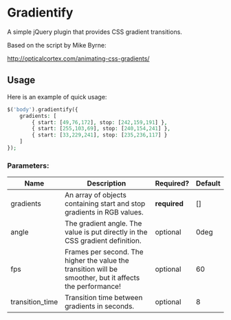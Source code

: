 # Gradientify

A simple jQuery plugin that provides CSS gradient transitions.

Based on the script by Mike Byrne:

http://opticalcortex.com/animating-css-gradients/

## Usage

Here is an example of quick usage:

```php
$('body').gradientify({
    gradients: [
        { start: [49,76,172], stop: [242,159,191] },
        { start: [255,103,69], stop: [240,154,241] },
        { start: [33,229,241], stop: [235,236,117] }
    ]
});
```

### Parameters:

Name | Description | Required? | Default 
---- | ----------- | -------- | -------
gradients | An array of objects containing start and stop gradients in RGB values. | **required** | []
angle | The gradient angle. The value is put directly in the CSS gradient definition. | optional | 0deg
fps | Frames per second. The higher the value the transition will be smoother, but it affects the performance! | optional | 60
transition_time | Transition time between gradients in seconds. | optional | 8